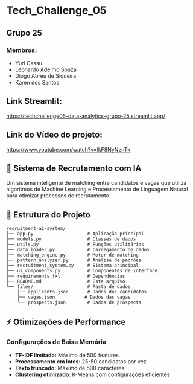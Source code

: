 # Tech_Challenge_05

## Grupo 25

### Membros:
- Yuri Cassu
- Leonardo Adelmo Souza
- Diogo Abreu de Siqueira
- Karen dos Santos

## Link Streamlit:
https://techchallenge05-data-analytics-grupo-25.streamlit.app/

## Link do Vídeo do projeto:
https://www.youtube.com/watch?v=lkF8NyNznTk

## 🎯 Sistema de Recrutamento com IA

Um sistema inteligente de matching entre candidatos e vagas que utiliza algoritmos de Machine Learning e Processamento de Linguagem Natural para otimizar processos de recrutamento.

## 📁 Estrutura do Projeto

```
recruitment-ai-system/
├── app.py                    # Aplicação principal
├── models.py                 # Classes de dados
├── utils.py                  # Funções utilitárias
├── data_loader.py            # Carregamento de dados
├── matching_engine.py        # Motor de matching
├── pattern_analyzer.py       # Análise de padrões
├── recruitment_system.py     # Sistema principal
├── ui_components.py          # Componentes de interface
├── requirements.txt          # Dependências
├── README.md                 # Este arquivo
└── files/                    # Pasta de dados
    ├── applicants.json       # Dados dos candidatos
    ├── vagas.json           # Dados das vagas
    └── prospects.json        # Dados de prospects
```

## ⚡ Otimizações de Performance

### Configurações de Baixa Memória

- **TF-IDF limitado:** Máximo de 500 features
- **Processamento em lotes:** 25-50 candidatos por vez
- **Texto truncado:** Máximo de 500 caracteres
- **Clustering otimizado:** K-Means com configurações eficientes
